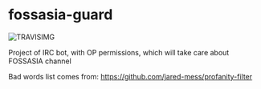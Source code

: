 fossasia-guard
==============
![TRAVISIMG](https://api.travis-ci.org/ty221/fossasia-guard.svg)

Project of IRC bot, with OP permissions, which will take care about FOSSASIA channel

Bad words list comes from: https://github.com/jared-mess/profanity-filter
